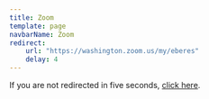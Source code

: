 ```yaml
---
title: Zoom
template: page
navbarName: Zoom
redirect:
    url: "https://washington.zoom.us/my/eberes"
    delay: 4
---
```


If you are not redirected in five seconds, [click here](https://washington.zoom.us/my/eberes).
